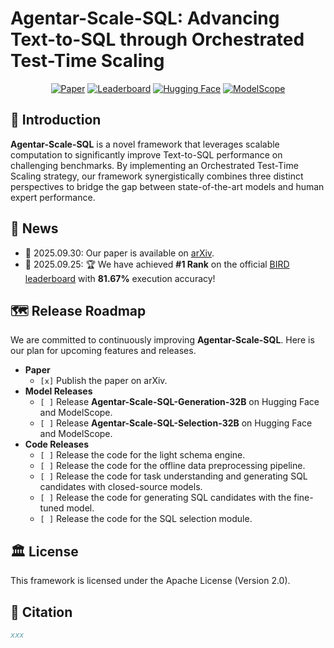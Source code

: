 # Agentar-Scale-SQL: Advancing Text-to-SQL through Orchestrated Test-Time Scaling

<div align="center">

[![Paper](https://img.shields.io/badge/paper-arXiv-red)](LINK_TO_YOUR_ARXIV_PAPER)
[![Leaderboard](https://img.shields.io/badge/BIRD%20Leaderboard-%231-brightgreen)](https://bird-bench.github.io/)
[![Hugging Face](https://img.shields.io/badge/%F0%9F%A4%97%20Hugging%20Face-Models-yellow)](LINK_TO_YOUR_HUGGING_FACE_REPO)
[![ModelScope](https://img.shields.io/badge/ModelScope-Models-blue)](LINK_TO_YOUR_MODELSCOPE_REPO)

</div>

## 📝 Introduction
**Agentar-Scale-SQL** is a novel framework that leverages scalable computation to significantly improve Text-to-SQL performance on challenging benchmarks. By implementing an Orchestrated Test-Time Scaling strategy, our framework synergistically combines three distinct perspectives to bridge the gap between state-of-the-art models and human expert performance.

## 🎉 News
- 🎁 2025.09.30: Our paper is available on [arXiv]([LINK_TO_YOUR_ARXIV_PAPER]).
- 🎁 2025.09.25: 🏆 We have achieved **#1 Rank** on the official [BIRD leaderboard](https://bird-bench.github.io/) with **81.67%** execution accuracy!

## 🗺️ Release Roadmap

We are committed to continuously improving **Agentar-Scale-SQL**. Here is our plan for upcoming features and releases.

-   **Paper**
    -   `[x]` Publish the paper on arXiv.
-   **Model Releases**
    -   `[ ]` Release **Agentar-Scale-SQL-Generation-32B** on Hugging Face and ModelScope.
    -   `[ ]` Release **Agentar-Scale-SQL-Selection-32B** on Hugging Face and ModelScope.
-   **Code Releases**
    -   `[ ]` Release the code for the light schema engine.
    -   `[ ]` Release the code for the offline data preprocessing pipeline.
    -   `[ ]` Release the code for task understanding and generating SQL candidates with closed-source models.
    -   `[ ]` Release the code for generating SQL candidates with the fine-tuned model.
    -   `[ ]` Release the code for the SQL selection module.

## 🏛 License

This framework is licensed under the Apache License (Version 2.0).

## 📎 Citation

```bibtex
xxx
```

